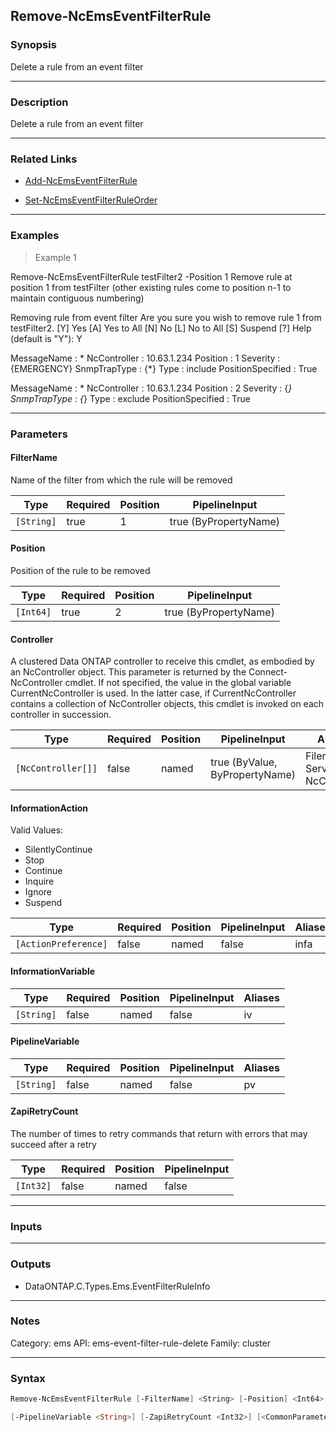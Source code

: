 Remove-NcEmsEventFilterRule
---------------------------

### Synopsis
Delete a rule from an event filter

---

### Description

Delete a rule from an event filter

---

### Related Links
* [Add-NcEmsEventFilterRule](Add-NcEmsEventFilterRule)

* [Set-NcEmsEventFilterRuleOrder](Set-NcEmsEventFilterRuleOrder)

---

### Examples
> Example 1

Remove-NcEmsEventFilterRule testFilter2 -Position 1
Remove rule at position 1 from testFilter (other existing rules come to position n-1 to maintain contiguous numbering)

Removing rule from event filter
Are you sure you wish to remove rule 1 from testFilter2.
[Y] Yes  [A] Yes to All  [N] No  [L] No to All  [S] Suspend  [?] Help (default is "Y"): Y

MessageName       : *
NcController      : 10.63.1.234
Position          : 1
Severity          : {EMERGENCY}
SnmpTrapType      : {*}
Type              : include
PositionSpecified : True

MessageName       : *
NcController      : 10.63.1.234
Position          : 2
Severity          : {*}
SnmpTrapType      : {*}
Type              : exclude
PositionSpecified : True

---

### Parameters
#### **FilterName**
Name of the filter from which the rule will be removed

|Type      |Required|Position|PipelineInput        |
|----------|--------|--------|---------------------|
|`[String]`|true    |1       |true (ByPropertyName)|

#### **Position**
Position of the rule to be removed

|Type     |Required|Position|PipelineInput        |
|---------|--------|--------|---------------------|
|`[Int64]`|true    |2       |true (ByPropertyName)|

#### **Controller**
A clustered Data ONTAP controller to receive this cmdlet, as embodied by an NcController object.  This parameter is returned by the Connect-NcController cmdlet.  If not specified, the value in the global variable CurrentNcController is used.  In the latter case, if CurrentNcController contains a collection of NcController objects, this cmdlet is invoked on each controller in succession.

|Type              |Required|Position|PipelineInput                 |Aliases                          |
|------------------|--------|--------|------------------------------|---------------------------------|
|`[NcController[]]`|false   |named   |true (ByValue, ByPropertyName)|Filer<br/>Server<br/>NcController|

#### **InformationAction**

Valid Values:

* SilentlyContinue
* Stop
* Continue
* Inquire
* Ignore
* Suspend

|Type                |Required|Position|PipelineInput|Aliases|
|--------------------|--------|--------|-------------|-------|
|`[ActionPreference]`|false   |named   |false        |infa   |

#### **InformationVariable**

|Type      |Required|Position|PipelineInput|Aliases|
|----------|--------|--------|-------------|-------|
|`[String]`|false   |named   |false        |iv     |

#### **PipelineVariable**

|Type      |Required|Position|PipelineInput|Aliases|
|----------|--------|--------|-------------|-------|
|`[String]`|false   |named   |false        |pv     |

#### **ZapiRetryCount**
The number of times to retry commands that return with errors that may succeed after a retry

|Type     |Required|Position|PipelineInput|
|---------|--------|--------|-------------|
|`[Int32]`|false   |named   |false        |

---

### Inputs

---

### Outputs
* DataONTAP.C.Types.Ems.EventFilterRuleInfo

---

### Notes
Category: ems
API: ems-event-filter-rule-delete
Family: cluster

---

### Syntax
```PowerShell
Remove-NcEmsEventFilterRule [-FilterName] <String> [-Position] <Int64> [-Controller <NcController[]>] [-InformationAction <ActionPreference>] [-InformationVariable <String>] 
```
```PowerShell
[-PipelineVariable <String>] [-ZapiRetryCount <Int32>] [<CommonParameters>]
```
